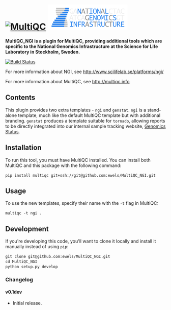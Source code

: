 # [<img src="https://raw.githubusercontent.com/ewels/MultiQC/master/multiqc/templates/default/assets/img/MultiQC_logo.png" width="250" title="MultiQC">](https://github.com/ewels/MultiQC) [<img src="multiqc_ngi/templates/ngi/assets/img/NGI-final-small.png" width="250" title="MultiQC">](http://www.scilifelab.se/platforms/ngi/)

**MultiQC_NGI is a plugin for MultiQC, providing additional tools which are
specific to the National Genomics Infrastructure at the Science for Life
Laboratory in Stockholm, Sweden.**

[![Build Status](https://travis-ci.org/ewels/MultiQC_NGI.svg?branch=master)](https://travis-ci.org/ewels/MultiQC_NGI)

For more information about NGI, see http://www.scilifelab.se/platforms/ngi/

For more information about MultiQC, see http://multiqc.info

## Contents
This plugin provides two extra templates - `ngi` and `genstat`. `ngi` is a
stand-alone template, much like the default MultiQC template but with additional
branding. `genstat` produces a template suitable for `tornado`, allowing reports
to be directly integrated into our internal sample tracking website,
[Genomics Status](https://github.com/SciLifeLab/genomics-status).

## Installation
To run this tool, you must have MultiQC installed. You can install both
MultiQC and this package with the following command:

```
pip install multiqc git+ssh://git@github.com:ewels/MultiQC_NGI.git
```

## Usage
To use the new templates, specify their name with the `-t` flag in MultiQC:

```
multiqc -t ngi .
```

## Development
If you're developing this code, you'll want to clone it locally and install
it manually instead of using `pip`:

```
git clone git@github.com:ewels/MultiQC_NGI.git
cd MultiQC_NGI
python setup.py develop
```

### Changelog
#### v0.1dev
* Initial release.